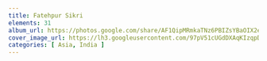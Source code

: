 ```yaml
---
title: Fatehpur Sikri
elements: 31
album_url: https://photos.google.com/share/AF1QipMRmkaTNz6PBIZsYBaOIX2eLDa1SljFnAlVLxIKZVVCNC7w0JoQkWF7vzTuLgBAMw?key=WXpWUGFwc1BmYnpTWkY4UjN0dnlhVlM4d2RPVlRR
cover_image_url: https://lh3.googleusercontent.com/97pV51cUGdDXAqKIzqpDis10WVI2ptgsexl6w8NsGNdIUvetA4m1s-pxd7lrk5J2kh33votYDf8KJ1z8pNw51X4TYpLAKgQtMZWo2_2zyLUqZS4vLLzYfL2crh0U-Q55WimF1ZKAC--yhKK5N0LrtLpaY0wbqQfI49si1z95Uj28ZeDEOJHaGgAwh_l91L5m3FF2-7IXirvyhWYB1PjsqsnprIl2dQX4ewY_8CYTbgIvESv_DhgRn_EbeiyJu8B33yuzqPMM1E62LGbCvi6SXEJuDDDpIaeCp8a9jHnPm1CpQhFZPzRK8XYcIbTK0GVazydH2DhkrMBZlpyH5b2eLRA4cRfp_3WGDauebNFgnPpDhk0EGgv1Vwp-g3wOeqobrThsoV-NMNd2AkxBhPNoLwzUL9H2a2Ga3ZE4WHHTMPGXxnEmgTrCjL-vne2gxaZ4DPO21LtpNPgKVmGuc4yDSZ0pkjSATz3RtirHJ7SexfKrzb9hFcn7uOsb-DAgPLCZVQiwgHB4DuUEOfLSNWoKl6_uMiH40cuzCG4Nj8bSuimbexfl9IkntkzFgigAr-c_JDZ9W1uEayAcc_J3Zj6kZKNNlIFBJrvR2ttvfZuZV5qWlNiqZ7chd9_7WoLmXlNwXTisDHBKiiE_1R16z8fAZIFtyexMUXGm=s195-p-k-no
categories: [ Asia, India ]
---
```

